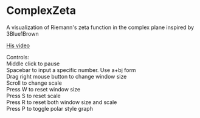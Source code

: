 # ComplexZeta
A visualization of Riemann's zeta function in the complex plane inspired by 3Blue1Brown

[His video](https://youtu.be/sD0NjbwqlYw?t=16m19s)

Controls:    
Middle click to pause    
Spacebar to input a specific number. Use a+bj form  
Drag right mouse button to change window size  
Scroll to change scale  
Press W to reset window size  
Press S to reset scale  
Press R to reset both window size and scale  
Press P to toggle polar style graph
